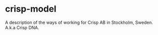 crisp-model
===========

A description of the ways of working for Crisp AB in Stockholm, Sweden. A.k.a Crisp DNA.
